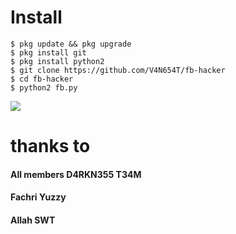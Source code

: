 # Install
```
$ pkg update && pkg upgrade
$ pkg install git
$ pkg install python2
$ git clone https://github.com/V4N654T/fb-hacker
$ cd fb-hacker
$ python2 fb.py
```
<img src="https://github.com/V4N654T/fb-hacker/blob/master/Screenshot_2019-07-01-20-10-04-92-picsay.png"></img>

# thanks to
#### All members D4RKN355 T34M
#### Fachri Yuzzy
#### Allah SWT
